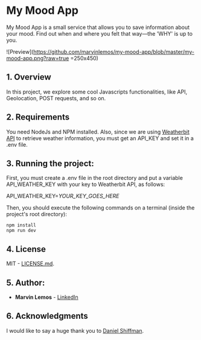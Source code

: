 # My Mood App
My Mood App is a small service that allows you to save information about your mood. Find out when and where you felt that way—the 'WHY' is up to you.

![Preview](https://github.com/marvinlemos/my-mood-app/blob/master/my-mood-app.png?raw=true =250x450)

## 1. Overview
In this project, we explore some cool Javascripts functionalities, like API, Geolocation, POST requests, and so on.

## 2. Requirements

You need NodeJs and NPM installed. Also, since we are using [Weatherbit API](https://rapidapi.com/weatherbit/api/weather) to retrieve weather information, you must get an API_KEY and set it in a .env file.

## 3. Running the project:

First, you must create a .env file in the root directory and put a variable API_WEATHER_KEY with your key to Weatherbit API, as follows:

API_WEATHER_KEY=*YOUR_KEY_GOES_HERE*

Then, you should execute the following commands on a terminal (inside the project's root directory):
```
npm install
npm run dev
```

## 4. License
MIT - [LICENSE.md](LICENSE.md).

## 5. Author:

* **Marvin Lemos** - [LinkedIn](https://www.linkedin.com/in/marvin-lemos-289425a/)

## 6. Acknowledgments
I would like to say a huge thank you to [Daniel Shiffman](https://thecodingtrain.com).
